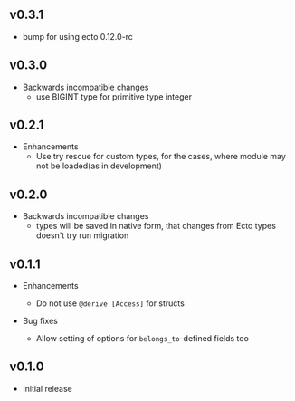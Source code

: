## v0.3.1

* bump for using ecto 0.12.0-rc

## v0.3.0

* Backwards incompatible changes
  * use BIGINT type for primitive type integer

## v0.2.1

* Enhancements
  * Use try rescue for custom types, for the cases, where module may not be loaded(as in development)

## v0.2.0

* Backwards incompatible changes
  * types will be saved in native form, that changes from Ecto types doesn't try run migration

## v0.1.1

* Enhancements
  * Do not use `@derive [Access]` for structs   

* Bug fixes
  * Allow setting of options for `belongs_to`-defined fields too

## v0.1.0

* Initial release
